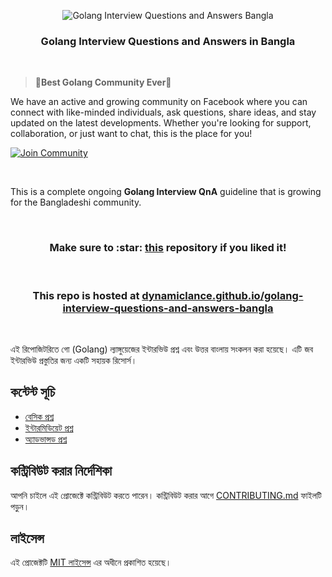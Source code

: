 <p align="center"><img alt="Golang Interview Questions and Answers Bangla" src="https://raw.githubusercontent.com/dynamiclance/golang-interview-questions-and-answers-bangla/db23749ae4bfb9ffc99008f6b089911a30ee43ae/img/banner.png"></p>

<h3 align="center"><b>Golang Interview Questions and Answers in Bangla</b></h3>

<br>

> **🌟Best Golang Community Ever🌟**

We have an active and growing community on Facebook where you can connect with like-minded individuals, ask questions, share ideas, and stay updated on the latest developments. Whether you're looking for support, collaboration, or just want to chat, this is the place for you!

[![Join Community](https://img.shields.io/badge/Facebook-Join%20Our%20Group-blue?style=for-the-badge&logo=facebook)](https://www.facebook.com/groups/1118405403169990)

<br>

This is a complete ongoing **Golang Interview QnA** guideline that is growing for the Bangladeshi community.

<br>

<h3 align="center"><b>Make sure to :star: <a href="https://github.com/dynamiclance/golang-interview-questions-and-answers-bangla">this</a> repository if you liked it!</b> </h3>

<br>

<h3 align="center">This repo is hosted at <a href="https://dynamiclance.github.io/golang-interview-questions-and-answers-bangla/">dynamiclance.github.io/golang-interview-questions-and-answers-bangla</a></h3> <br>

এই রিপোজিটরিতে গো (Golang) ল্যাঙ্গুয়েজের ইন্টারভিউ প্রশ্ন এবং উত্তর বাংলায় সংকলন করা হয়েছে। এটি জব ইন্টারভিউ প্রস্তুতির জন্য একটি সহায়ক রিসোর্স।

## কন্টেন্ট সূচি
- [বেসিক প্রশ্ন](basic-questions.md)
- [ইন্টারমিডিয়েট প্রশ্ন](intermediate-questions.md)
- [অ্যাডভান্সড প্রশ্ন](advanced-questions.md)

## কন্ট্রিবিউট করার নির্দেশিকা
আপনি চাইলে এই প্রোজেক্টে কন্ট্রিবিউট করতে পারেন। কন্ট্রিবিউট করার আগে [CONTRIBUTING.md](CONTRIBUTING.md) ফাইলটি পড়ুন।

## লাইসেন্স
এই প্রোজেক্টটি [MIT লাইসেন্স](LICENSE) এর অধীনে প্রকাশিত হয়েছে।
